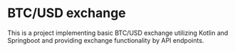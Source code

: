 # BTC/USD exchange

This is a project implementing basic BTC/USD exchange utilizing Kotlin and Springboot and providing exchange functionality by API endpoints. 
